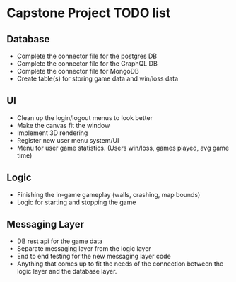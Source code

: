 # Capstone Project TODO list

## Database
- Complete the connector file for the postgres DB
- Complete the connector file for the GraphQL DB
- Complete the connector file for MongoDB
- Create table(s) for storing game data and win/loss data

## UI
- Clean up the login/logout menus to look better
- Make the canvas fit the window
- Implement 3D rendering
- Register new user menu system/UI
- Menu for user game statistics. (Users win/loss, games played, avg game time)

## Logic
- Finishing the in-game gameplay (walls, crashing, map bounds)
- Logic for starting and stopping the game

## Messaging Layer
- DB rest api for the game data
- Separate messaging layer from the logic layer
- End to end testing for the new messaging layer code
- Anything that comes up to fit the needs of the connection between the logic layer and the database layer.